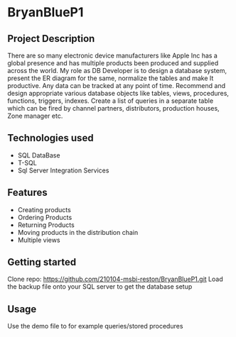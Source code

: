 # BryanBlueP1
## Project Description
There are so many electronic device manufacturers like Apple Inc has a global presence and has multiple products been produced and supplied across the world. My role as DB Developer is to design a database system, present the ER diagram for the same, normalize the tables and make It productive. Any data can be tracked at any point of time. Recommend and design appropriate various database objects like tables, views, procedures, functions, triggers, indexes. Create a list of queries in a separate table which can be fired by channel partners, distributors, production houses, Zone manager etc.
## Technologies used
* SQL DataBase
* T-SQL
* Sql Server Integration Services
## Features
* Creating products
* Ordering Products
* Returning Products
* Moving products in the distribution chain
* Multiple views
## Getting started
Clone repo: https://github.com/210104-msbi-reston/BryanBlueP1.git
Load the backup file onto your SQL server to get the database setup
## Usage
Use the demo file to for example queries/stored procedures
